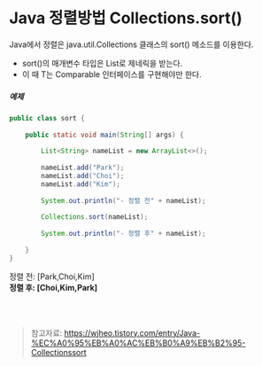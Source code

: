 # Java 정렬방법 Collections.sort()

Java에서 정렬은 java.util.Collections 클래스의 sort() 메소드를 이용한다.
* sort()의 매개변수 타입은 List<T>로 제네릭을 받는다.
* 이 때 T는 Comparable 인터페이스를 구현해야만 한다.

##### 예제

```java
public class sort {
	
	public static void main(String[] args) {
		
		List<String> nameList = new ArrayList<>();
		
		nameList.add("Park");
		nameList.add("Choi");
		nameList.add("Kim");
		
		System.out.println("- 정렬 전" + nameList);
		
		Collections.sort(nameList);
		
		System.out.println("- 정렬 후" + nameList);
		
	}
}
```

정렬 전: [Park,Choi,Kim] <br>
<b>정렬 후: [Choi,Kim,Park]</b>

<br><br>

> 참고자료: https://wjheo.tistory.com/entry/Java-%EC%A0%95%EB%A0%AC%EB%B0%A9%EB%B2%95-Collectionssort

